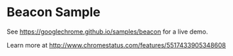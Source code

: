 Beacon Sample
===
See https://googlechrome.github.io/samples/beacon for a live demo.

Learn more at http://www.chromestatus.com/features/5517433905348608
